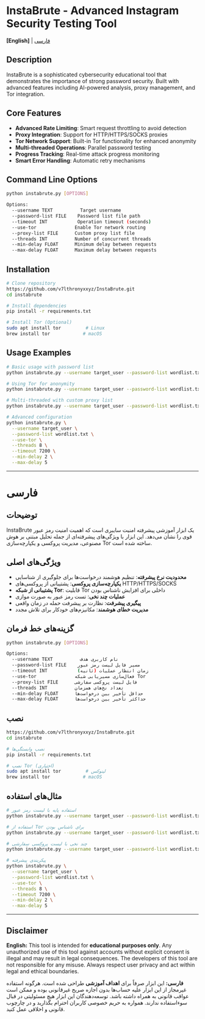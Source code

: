 # InstaBrute - Advanced Instagram Security Testing Tool

**[English]** | [فارسی](#فارسی)

## Description
InstaBrute is a sophisticated cybersecurity educational tool that demonstrates the importance of strong password security. Built with advanced features including AI-powered analysis, proxy management, and Tor integration.

## Core Features
- **Advanced Rate Limiting**: Smart request throttling to avoid detection
- **Proxy Integration**: Support for HTTP/HTTPS/SOCKS proxies
- **Tor Network Support**: Built-in Tor functionality for enhanced anonymity
- **Multi-threaded Operations**: Parallel password testing
- **Progress Tracking**: Real-time attack progress monitoring
- **Smart Error Handling**: Automatic retry mechanisms

## Command Line Options
```bash
python instabrute.py [OPTIONS]

Options:
  --username TEXT          Target username
  --password-list FILE    Password list file path
  --timeout INT           Operation timeout (seconds)
  --use-tor              Enable Tor network routing
  --proxy-list FILE      Custom proxy list file
  --threads INT          Number of concurrent threads
  --min-delay FLOAT      Minimum delay between requests
  --max-delay FLOAT      Maximum delay between requests
```

## Installation
```bash
# Clone repository
https://github.com/v7lthronyxxyz/InstaBrute.git
cd instabrute

# Install dependencies
pip install -r requirements.txt

# Install Tor (Optional)
sudo apt install tor         # Linux
brew install tor            # macOS
```

## Usage Examples
```bash
# Basic usage with password list
python instabrute.py --username target_user --password-list wordlist.txt

# Using Tor for anonymity
python instabrute.py --username target_user --password-list wordlist.txt --use-tor

# Multi-threaded with custom proxy list
python instabrute.py --username target_user --password-list wordlist.txt --proxy-list proxies.txt --threads 4

# Advanced configuration
python instabrute.py \
  --username target_user \
  --password-list wordlist.txt \
  --use-tor \
  --threads 8 \
  --timeout 7200 \
  --min-delay 2 \
  --max-delay 5
```

---

# فارسی

## توضیحات
InstaBrute یک ابزار آموزشی پیشرفته امنیت سایبری است که اهمیت امنیت رمز عبور قوی را نشان می‌دهد. این ابزار با ویژگی‌های پیشرفته‌ای از جمله تحلیل مبتنی بر هوش مصنوعی، مدیریت پروکسی و یکپارچه‌سازی Tor ساخته شده است.

## ویژگی‌های اصلی
- **محدودیت نرخ پیشرفته**: تنظیم هوشمند درخواست‌ها برای جلوگیری از شناسایی
- **یکپارچه‌سازی پروکسی**: پشتیبانی از پروکسی‌های HTTP/HTTPS/SOCKS
- **پشتیبانی از شبکه Tor**: قابلیت Tor داخلی برای افزایش ناشناس بودن
- **عملیات چند نخی**: تست رمز عبور به صورت موازی
- **پیگیری پیشرفت**: نظارت بر پیشرفت حمله در زمان واقعی
- **مدیریت خطای هوشمند**: مکانیزم‌های خودکار برای تلاش مجدد

## گزینه‌های خط فرمان
```bash
python instabrute.py [OPTIONS]

Options:
  --username TEXT          نام کاربری هدف
  --password-list FILE    مسیر فایل لیست رمز عبور
  --timeout INT           زمان انتظار عملیات (ثانیه)
  --use-tor              فعال‌سازی مسیریابی شبکه Tor
  --proxy-list FILE      فایل لیست پروکسی سفارشی
  --threads INT          تعداد نخ‌های همزمان
  --min-delay FLOAT      حداقل تأخیر بین درخواست‌ها
  --max-delay FLOAT      حداکثر تأخیر بین درخواست‌ها
```

## نصب
```bash
https://github.com/v7lthronyxxyz/InstaBrute.git
cd instabrute

# نصب وابستگی‌ها
pip install -r requirements.txt

# نصب Tor (اختیاری)
sudo apt install tor         # لینوکس
brew install tor            # macOS
```

## مثال‌های استفاده
```bash
# استفاده پایه با لیست رمز عبور
python instabrute.py --username target_user --password-list wordlist.txt

# استفاده از Tor برای ناشناس بودن
python instabrute.py --username target_user --password-list wordlist.txt --use-tor

# چند نخی با لیست پروکسی سفارشی
python instabrute.py --username target_user --password-list wordlist.txt --proxy-list proxies.txt --threads 4

# پیکربندی پیشرفته
python instabrute.py \
  --username target_user \
  --password-list wordlist.txt \
  --use-tor \
  --threads 8 \
  --timeout 7200 \
  --min-delay 2 \
  --max-delay 5
```

---

## Disclaimer
**English:**
This tool is intended for **educational purposes only**. Any unauthorized use of this tool against accounts without explicit consent is illegal and may result in legal consequences. The developers of this tool are not responsible for any misuse. Always respect user privacy and act within legal and ethical boundaries.

**فارسی:**
این ابزار صرفاً برای **اهداف آموزشی** طراحی شده است. هرگونه استفاده غیرمجاز از این ابزار علیه حساب‌ها بدون اجازه صریح غیرقانونی بوده و ممکن است عواقب قانونی به همراه داشته باشد. توسعه‌دهندگان این ابزار هیچ مسئولیتی در قبال سوءاستفاده ندارند. همواره به حریم خصوصی کاربران احترام بگذارید و در چارچوب قانونی و اخلاقی عمل کنید.


